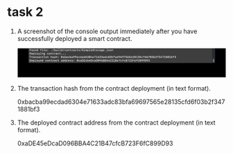 # task 2

1. A screenshot of the console output immediately after you have successfully deployed a smart contract.

	![deployed_contract.jpg](deployed_contract.jpg)


2. The transaction hash from the contract deployment (in text format).

	0xbacba99ecdad6304e71633adc83bfa69697565e28135cfd6f03b2f3471881bf3


3. The deployed contract address from the contract deployment (in text format).

	0xaDE45eDcaD096BBA4C21B47cfcB723F6fC899D93